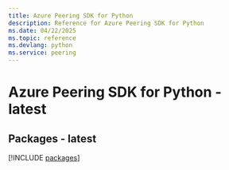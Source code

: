 ```yaml
---
title: Azure Peering SDK for Python
description: Reference for Azure Peering SDK for Python
ms.date: 04/22/2025
ms.topic: reference
ms.devlang: python
ms.service: peering
---
```

# Azure Peering SDK for Python - latest
## Packages - latest
[!INCLUDE [packages](peering-index.md)]